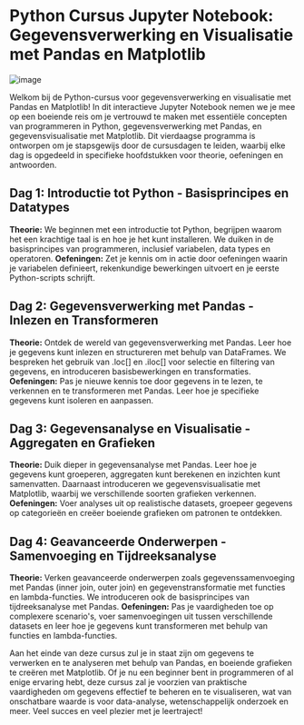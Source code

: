 # Python Cursus Jupyter Notebook: Gegevensverwerking en Visualisatie met Pandas en Matplotlib

![image](https://github.com/Cumlaude-ai/Python_Cursus/assets/141015845/f170397c-7af4-405d-9a4b-7a314442191e)


Welkom bij de Python-cursus voor gegevensverwerking en visualisatie met Pandas en Matplotlib! In dit interactieve Jupyter Notebook nemen we je mee op een boeiende reis om je vertrouwd te maken met essentiële concepten van programmeren in Python, gegevensverwerking met Pandas, en gegevensvisualisatie met Matplotlib. Dit vierdaagse programma is ontworpen om je stapsgewijs door de cursusdagen te leiden, waarbij elke dag is opgedeeld in specifieke hoofdstukken voor theorie, oefeningen en antwoorden.

## Dag 1: Introductie tot Python - Basisprincipes en Datatypes

**Theorie:** We beginnen met een introductie tot Python, begrijpen waarom het een krachtige taal is en hoe je het kunt installeren. We duiken in de basisprincipes van programmeren, inclusief variabelen, data types en operatoren.
**Oefeningen:** Zet je kennis om in actie door oefeningen waarin je variabelen definieert, rekenkundige bewerkingen uitvoert en je eerste Python-scripts schrijft.

## Dag 2: Gegevensverwerking met Pandas - Inlezen en Transformeren

**Theorie:** Ontdek de wereld van gegevensverwerking met Pandas. Leer hoe je gegevens kunt inlezen en structureren met behulp van DataFrames. We bespreken het gebruik van .loc[] en .iloc[] voor selectie en filtering van gegevens, en introduceren basisbewerkingen en transformaties.
**Oefeningen:** Pas je nieuwe kennis toe door gegevens in te lezen, te verkennen en te transformeren met Pandas. Leer hoe je specifieke gegevens kunt isoleren en aanpassen.

## Dag 3: Gegevensanalyse en Visualisatie - Aggregaten en Grafieken

**Theorie:** Duik dieper in gegevensanalyse met Pandas. Leer hoe je gegevens kunt groeperen, aggregaten kunt berekenen en inzichten kunt samenvatten. Daarnaast introduceren we gegevensvisualisatie met Matplotlib, waarbij we verschillende soorten grafieken verkennen.
**Oefeningen:** Voer analyses uit op realistische datasets, groepeer gegevens op categorieën en creëer boeiende grafieken om patronen te ontdekken.

## Dag 4: Geavanceerde Onderwerpen - Samenvoeging en Tijdreeksanalyse

**Theorie:** Verken geavanceerde onderwerpen zoals gegevenssamenvoeging met Pandas (inner join, outer join) en gegevenstransformatie met functies en lambda-functies. We introduceren ook de basisprincipes van tijdreeksanalyse met Pandas.
**Oefeningen:** Pas je vaardigheden toe op complexere scenario's, voer samenvoegingen uit tussen verschillende datasets en leer hoe je gegevens kunt transformeren met behulp van functies en lambda-functies.

Aan het einde van deze cursus zul je in staat zijn om gegevens te verwerken en te analyseren met behulp van Pandas, en boeiende grafieken te creëren met Matplotlib. Of je nu een beginner bent in programmeren of al enige ervaring hebt, deze cursus zal je voorzien van praktische vaardigheden om gegevens effectief te beheren en te visualiseren, wat van onschatbare waarde is voor data-analyse, wetenschappelijk onderzoek en meer. Veel succes en veel plezier met je leertraject!
